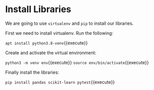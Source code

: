 # Install Libraries

We are going to use ``virtualenv`` and ``pip`` to install our libraries.

First we need to install virtualenv. Run the following:

`apt install python3.8-venv`{{execute}}

Create and activate the virtual environment:

`python3 -m venv env`{{execute}}
`source env/bin/activate`{{execute}}

Finally install the libraries:

`pip install pandas scikit-learn pytest`{{execute}}
